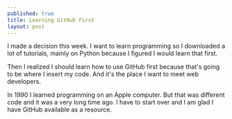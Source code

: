```yaml
---
published: true
title: Learning GitHub First
layout: post
---
```

I made a decision this week. I want to learn programming so I downloaded a lot of tutorials, mainly on Python because I figured I would learn that first.

Then I realized I should learn how to use GitHub first because that's going to be where I insert my code.  And it's the place I want to meet web developers.

In 1990 I learned programming on an Apple computer. But that was different code and it was a very long time ago. I have to start over and I am glad I have GitHub available as a resource.